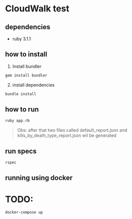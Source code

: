 # CloudWalk test

## dependencies

- ruby 3.1.1

## how to install

1. Install bundler

``` sh
gem install bundler
```

2. install dependencies

``` sh
bundle install
```

## how to run

``` sh
ruby app.rb
```

> Obs: after that two files called default_report.json and kills_by_death_type_report.json wil be generated

## run specs

``` sh
rspec
```

## running using docker

# TODO:

``` sh
docker-compose up
```
